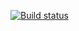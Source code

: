 [![Build status](https://ci.appveyor.com/api/projects/status/g1np7sx9sp9akvfd?svg=true)](https://ci.appveyor.com/project/lenokst/api-ci)